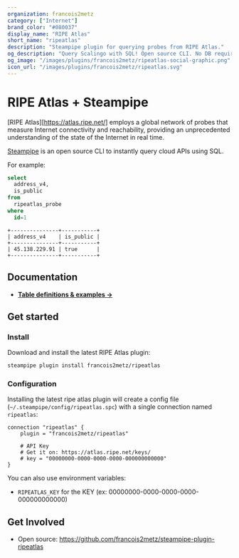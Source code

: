 ```yaml
---
organization: francois2metz
category: ["Internet"]
brand_color: "#080037"
display_name: "RIPE Atlas"
short_name: "ripeatlas"
description: "Steampipe plugin for querying probes from RIPE Atlas."
og_description: "Query Scalingo with SQL! Open source CLI. No DB required."
og_image: "/images/plugins/francois2metz/ripeatlas-social-graphic.png"
icon_url: "/images/plugins/francois2metz/ripeatlas.svg"
---
```


# RIPE Atlas + Steampipe

[RIPE Atlas][https://atlas.ripe.net/] employs a global network of probes that measure Internet connectivity and reachability, providing an unprecedented understanding of the state of the Internet in real time.

[Steampipe](https://steampipe.io) is an open source CLI to instantly query cloud APIs using SQL.

For example:

```sql
select
  address_v4,
  is_public
from
  ripeatlas_probe
where
  id=1
```

```
+---------------+-----------+
| address_v4    | is_public |
+---------------+-----------+
| 45.138.229.91 | true      |
+---------------+-----------+
```

## Documentation

- **[Table definitions & examples →](/plugins/francois2metz/ripeatlas/tables)**

## Get started

### Install

Download and install the latest RIPE Atlas plugin:

```bash
steampipe plugin install francois2metz/ripeatlas
```

### Configuration

Installing the latest ripe atlas plugin will create a config file (`~/.steampipe/config/ripeatlas.spc`) with a single connection named `ripeatlas`:

```hcl
connection "ripeatlas" {
    plugin = "francois2metz/ripeatlas"

    # API Key
    # Get it on: https://atlas.ripe.net/keys/
    # key = "00000000-0000-0000-0000-000000000000"
}
```

You can also use environment variables:

- `RIPEATLAS_KEY` for the KEY (ex: 00000000-0000-0000-0000-000000000000)

## Get Involved

* Open source: https://github.com/francois2metz/steampipe-plugin-ripeatlas
